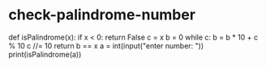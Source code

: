 # check-palindrome-number

def isPalindrome(x):
    if x < 0:
        return False
    c = x
    b = 0
    while c: 
        b = b * 10 + c % 10
        c //= 10
    return b == x
a = int(input("enter number: "))
print(isPalindrome(a))

